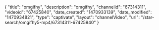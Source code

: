 {
    "title": "omgifhy",
    "description": "omgifhy",
    "channelid": "67314311",
    "videoid": "67425840",
    "date_created": "1470933139",
    "date_modified": "1470934821",
    "type": "captivate",
    "layout": "channelVideo",
    "url": "\/star-search\/omgifhy5-mp4\/67314311-67425840"
}